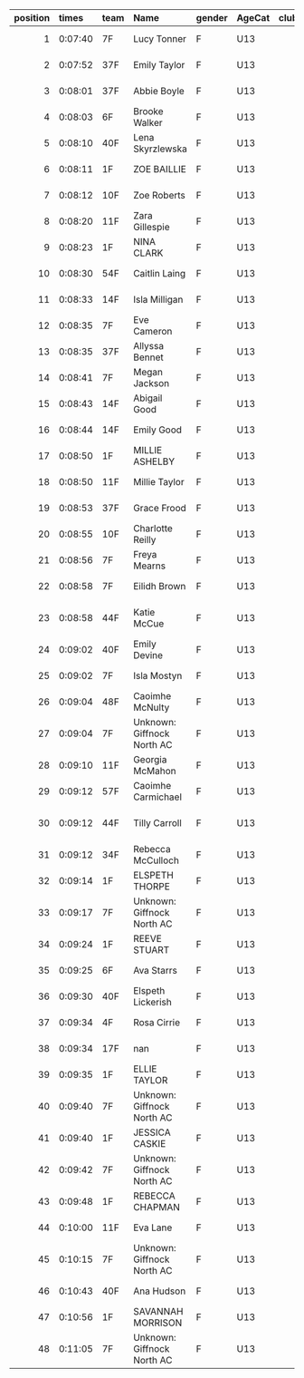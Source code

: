 |   position | times   | team   | Name                       | gender   | AgeCat   |   clubnumber | Club name            | Website                               |
|-----------:|:--------|:-------|:---------------------------|:---------|:---------|-------------:|:---------------------|:--------------------------------------|
|          1 | 0:07:40 | 7F     | Lucy Tonner                | F        | U13      |            7 | Giffnock North AC    | https://www.giffnocknorth.co.uk/      |
|          2 | 0:07:52 | 37F    | Emily Taylor               | F        | U13      |           37 | Law & District AAC   | http://www.lawaac.co.uk/              |
|          3 | 0:08:01 | 37F    | Abbie Boyle                | F        | U13      |           37 | Law & District AAC   | http://www.lawaac.co.uk/              |
|          4 | 0:08:03 | 6F     | Brooke Walker              | F        | U13      |            6 | Cambuslang Harriers  | https://cambuslangharriers.org/       |
|          5 | 0:08:10 | 40F    | Lena Skyrzlewska           | F        | U13      |           40 | Motherwell AC        | https://motherwellac.com/             |
|          6 | 0:08:11 | 1F     | ZOE BAILLIE                | F        | U13      |            1 | East Kilbride AC     | http://www.ekac.org.uk/               |
|          7 | 0:08:12 | 10F    | Zoe Roberts                | F        | U13      |           10 | Shettleston Harriers | http://shettlestonharriers.org.uk/    |
|          8 | 0:08:20 | 11F    | Zara Gillespie             | F        | U13      |           11 | Airdrie Harriers     | http://airdrieharriers.org/           |
|          9 | 0:08:23 | 1F     | NINA CLARK                 | F        | U13      |            1 | East Kilbride AC     | http://www.ekac.org.uk/               |
|         10 | 0:08:30 | 54F    | Caitlin Laing              | F        | U13      |           54 | VP-Glasgow           | https://www.vp-glasgow.com            |
|         11 | 0:08:33 | 14F    | Isla Milligan              | F        | U13      |           14 | Ayr Seaforth AC      | https://www.ayrseaforth.co.uk/        |
|         12 | 0:08:35 | 7F     | Eve Cameron                | F        | U13      |            7 | Giffnock North AC    | https://www.giffnocknorth.co.uk/      |
|         13 | 0:08:35 | 37F    | Allyssa Bennet             | F        | U13      |           37 | Law & District AAC   | http://www.lawaac.co.uk/              |
|         14 | 0:08:41 | 7F     | Megan Jackson              | F        | U13      |            7 | Giffnock North AC    | https://www.giffnocknorth.co.uk/      |
|         15 | 0:08:43 | 14F    | Abigail Good               | F        | U13      |           14 | Ayr Seaforth AC      | https://www.ayrseaforth.co.uk/        |
|         16 | 0:08:44 | 14F    | Emily Good                 | F        | U13      |           14 | Ayr Seaforth AC      | https://www.ayrseaforth.co.uk/        |
|         17 | 0:08:50 | 1F     | MILLIE ASHELBY             | F        | U13      |            1 | East Kilbride AC     | http://www.ekac.org.uk/               |
|         18 | 0:08:50 | 11F    | Millie Taylor              | F        | U13      |           11 | Airdrie Harriers     | http://airdrieharriers.org/           |
|         19 | 0:08:53 | 37F    | Grace Frood                | F        | U13      |           37 | Law & District AAC   | http://www.lawaac.co.uk/              |
|         20 | 0:08:55 | 10F    | Charlotte Reilly           | F        | U13      |           10 | Shettleston Harriers | http://shettlestonharriers.org.uk/    |
|         21 | 0:08:56 | 7F     | Freya Mearns               | F        | U13      |            7 | Giffnock North AC    | https://www.giffnocknorth.co.uk/      |
|         22 | 0:08:58 | 7F     | Eilidh Brown               | F        | U13      |            7 | Giffnock North AC    | https://www.giffnocknorth.co.uk/      |
|         23 | 0:08:58 | 44F    | Katie McCue                | F        | U13      |           44 | North Ayrshire AAC   | https://naathletics.co.uk/            |
|         24 | 0:09:02 | 40F    | Emily Devine               | F        | U13      |           40 | Motherwell AC        | https://motherwellac.com/             |
|         25 | 0:09:02 | 7F     | Isla Mostyn                | F        | U13      |            7 | Giffnock North AC    | https://www.giffnocknorth.co.uk/      |
|         26 | 0:09:04 | 48F    | Caoimhe McNulty            | F        | U13      |           48 | Springburn Harriers  | https://www.springburnharriers.co.uk/ |
|         27 | 0:09:04 | 7F     | Unknown: Giffnock North AC | F        | U13      |            7 | Giffnock North AC    | https://www.giffnocknorth.co.uk/      |
|         28 | 0:09:10 | 11F    | Georgia McMahon            | F        | U13      |           11 | Airdrie Harriers     | http://airdrieharriers.org/           |
|         29 | 0:09:12 | 57F    | Caoimhe Carmichael         | F        | U13      |           57 | Whitemoss AAC        | https://whitemossaac.co.uk/           |
|         30 | 0:09:12 | 44F    | Tilly Carroll              | F        | U13      |           44 | North Ayrshire AAC   | https://naathletics.co.uk/            |
|         31 | 0:09:12 | 34F    | Rebecca McCulloch          | F        | U13      |           34 | Kilbarchan AAC       | https://kilbarchanaac.org.uk/         |
|         32 | 0:09:14 | 1F     | ELSPETH THORPE             | F        | U13      |            1 | East Kilbride AC     | http://www.ekac.org.uk/               |
|         33 | 0:09:17 | 7F     | Unknown: Giffnock North AC | F        | U13      |            7 | Giffnock North AC    | https://www.giffnocknorth.co.uk/      |
|         34 | 0:09:24 | 1F     | REEVE STUART               | F        | U13      |            1 | East Kilbride AC     | http://www.ekac.org.uk/               |
|         35 | 0:09:25 | 6F     | Ava Starrs                 | F        | U13      |            6 | Cambuslang Harriers  | https://cambuslangharriers.org/       |
|         36 | 0:09:30 | 40F    | Elspeth Lickerish          | F        | U13      |           40 | Motherwell AC        | https://motherwellac.com/             |
|         37 | 0:09:34 | 4F     | Rosa Cirrie                | F        | U13      |            4 | Inverclyde AC        | https://www.inverclydeac.org/         |
|         38 | 0:09:34 | 17F    | nan                        | F        | U13      |           17 | Calderglen Harriers  | http://www.calderglenharriers.org.uk/ |
|         39 | 0:09:35 | 1F     | ELLIE TAYLOR               | F        | U13      |            1 | East Kilbride AC     | http://www.ekac.org.uk/               |
|         40 | 0:09:40 | 7F     | Unknown: Giffnock North AC | F        | U13      |            7 | Giffnock North AC    | https://www.giffnocknorth.co.uk/      |
|         41 | 0:09:40 | 1F     | JESSICA CASKIE             | F        | U13      |            1 | East Kilbride AC     | http://www.ekac.org.uk/               |
|         42 | 0:09:42 | 7F     | Unknown: Giffnock North AC | F        | U13      |            7 | Giffnock North AC    | https://www.giffnocknorth.co.uk/      |
|         43 | 0:09:48 | 1F     | REBECCA CHAPMAN            | F        | U13      |            1 | East Kilbride AC     | http://www.ekac.org.uk/               |
|         44 | 0:10:00 | 11F    | Eva Lane                   | F        | U13      |           11 | Airdrie Harriers     | http://airdrieharriers.org/           |
|         45 | 0:10:15 | 7F     | Unknown: Giffnock North AC | F        | U13      |            7 | Giffnock North AC    | https://www.giffnocknorth.co.uk/      |
|         46 | 0:10:43 | 40F    | Ana Hudson                 | F        | U13      |           40 | Motherwell AC        | https://motherwellac.com/             |
|         47 | 0:10:56 | 1F     | SAVANNAH MORRISON          | F        | U13      |            1 | East Kilbride AC     | http://www.ekac.org.uk/               |
|         48 | 0:11:05 | 7F     | Unknown: Giffnock North AC | F        | U13      |            7 | Giffnock North AC    | https://www.giffnocknorth.co.uk/      |